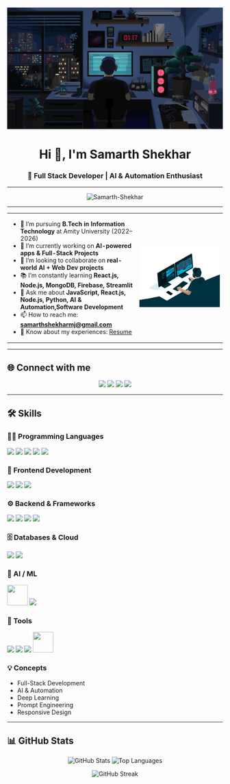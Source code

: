 [![Banner](https://raw.githubusercontent.com/Samarth-Shekhar/Samarth-Shekhar/main/banner.gif)](https://www.linkedin.com/in/samarth-shekhar-185ba311a)

<h1 align="center">Hi 👋, I'm Samarth Shekhar</h1>
<h3 align="center">🚀 Full Stack Developer | AI & Automation Enthusiast</h3>

---

<p align="center">
  <img src="https://komarev.com/ghpvc/?username=Samarth-Shekhar&label=Profile%20views&color=0e75b6&style=flat" alt="Samarth-Shekhar" /> 
</p>

---

<table>
<tr>
<td width="60%">
  
- 🏫 I’m pursuing **B.Tech in Information Technology** at Amity University (2022–2026)  
- 🔭 I’m currently working on **AI-powered apps & Full-Stack Projects**  
- 🤝 I’m looking to collaborate on **real-world AI + Web Dev projects**  
- 📚 I’m constantly learning **React.js, Node.js, MongoDB, Firebase, Streamlit**  
- 💬 Ask me about **JavaScript, React.js, Node.js, Python, AI & Automation,Software Development**  
- 📫 How to reach me: **[samarthshekharmj@gmail.com](mailto:samarthshekharmj@gmail.com)**  
- 📄 Know about my experiences: [Resume](https://drive.google.com/file/d/13fQyGTIs86XSYvbGhHmdzG2Exw9VOW7K/view)  

</td>
<td width="40%" align="center">
  <img src="https://raw.githubusercontent.com/Samarth-Shekhar/Samarth-Shekhar/main/coding.gif" width="250" alt="Coding GIF"/>
</td>
</tr>
</table>

---

## 🌐 Connect with me  
<p align="center">
  <a href="https://linkedin.com/in/samarth-shekhar-185ba311a"><img src="https://img.icons8.com/color/48/000000/linkedin.png"/></a>
  <a href="https://github.com/Samarth-Shekhar"><img src="https://img.icons8.com/ios-glyphs/48/000000/github.png"/></a>
  <a href="mailto:samarthshekharmj@gmail.com"><img src="https://img.icons8.com/color/48/000000/gmail-new.png"/></a>
  <a href="https://drive.google.com/file/d/13fQyGTIs86XSYvbGhHmdzG2Exw9VOW7K/view"><img src="https://img.icons8.com/fluency/48/000000/resume.png"/></a>
</p>

---

## 🛠️ Skills  

### 👨‍💻 Programming Languages  
<p>
  <img src="https://img.icons8.com/color/48/000000/c-programming.png"/>
  <img src="https://img.icons8.com/color/48/000000/javascript.png"/>
  <img src="https://img.icons8.com/color/48/000000/python.png"/>
  <img src="https://img.icons8.com/color/48/000000/html-5.png"/>
  <img src="https://img.icons8.com/color/48/000000/css3.png"/>
</p>

### 🎨 Frontend Development  
<p>
  <img src="https://img.icons8.com/plasticine/48/react.png"/>
  <img src="https://img.icons8.com/color/48/000000/bootstrap.png"/>
  <img src="https://img.icons8.com/color/48/tailwind_css.png"/>
</p>

### ⚙️ Backend & Frameworks  
<p>
  <img src="https://img.icons8.com/color/48/000000/nodejs.png"/>
  <img src="https://img.icons8.com/fluency/48/express-js.png"/>
  <img src="https://img.icons8.com/color/48/streamlit.png"/>
  <img src="https://img.icons8.com/color/48/api-settings.png"/>
</p>

### 🗄️ Databases & Cloud  
<p>
  <img src="https://img.icons8.com/color/48/000000/mongodb.png"/>
  <img src="https://img.icons8.com/color/48/000000/firebase.png"/>
</p>

### 🤖 AI / ML  
<p>
  <img src="https://upload.wikimedia.org/wikipedia/commons/2/2d/Tensorflow_logo.svg" width="48" height="48"/>
  <img src="https://img.icons8.com/color/48/000000/artificial-intelligence.png"/>
</p>

### 🔧 Tools  
<p>
  <img src="https://img.icons8.com/color/48/000000/git.png"/>
  <img src="https://img.icons8.com/glyph-neue/48/ffffff/github.png"/>
  <img src="https://img.icons8.com/color/48/000000/visual-studio-code-2019.png"/>
  <img src="https://seeklogo.com/images/P/postman-logo-0087CA0D15-seeklogo.com.png" width="48" height="48"/>
</p>

### 💡 Concepts  
- Full-Stack Development  
- AI & Automation  
- Deep Learning  
- Prompt Engineering  
- Responsive Design  

---

## 📊 GitHub Stats  

<p align="center">
  <img src="https://github-readme-stats.vercel.app/api?username=Samarth-Shekhar&show_icons=true&theme=radical" alt="GitHub Stats" height="180em" />
  <img src="https://github-readme-stats.vercel.app/api/top-langs/?username=Samarth-Shekhar&layout=compact&theme=radical" alt="Top Languages" height="180em" />
</p>

<p align="center">
  <img src="https://streak-stats.demolab.com?user=Samarth-Shekhar&theme=radical&border_radius=4.5" alt="GitHub Streak" />
</p>



